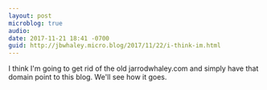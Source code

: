 ```yaml
---
layout: post
microblog: true
audio: 
date: 2017-11-21 18:41 -0700
guid: http://jbwhaley.micro.blog/2017/11/22/i-think-im.html
---
```

I think I'm going to get rid of the old jarrodwhaley.com and simply have that domain point to this blog. We'll see how it goes.
